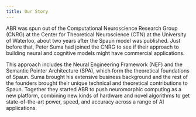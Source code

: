 ```yaml
---
title: Our Story
---
```


ABR was spun out of the Computational Neuroscience Research Group (CNRG) at the Center for Theoretical Neuroscience (CTN) at the University of Waterloo, about two years after the Spaun model was published.  Just before that, Peter Suma had joined the CNRG to see if their approach to building neural and cognitive models might have commercial applications.

This approach includes the Neural Engineering Framework (NEF) and the Semantic Pointer Architecture (SPA), which form the theoretical foundations of Spaun.  Suma brought his extensive business background and the rest of the founders brought their unique technical and theoretical contributions to Spaun.  Together they started ABR to push neuromorphic computing as a new platform, combining new kinds of hardware and novel algorithms to get state-of-the-art power, speed, and accuracy across a range of AI applications.
